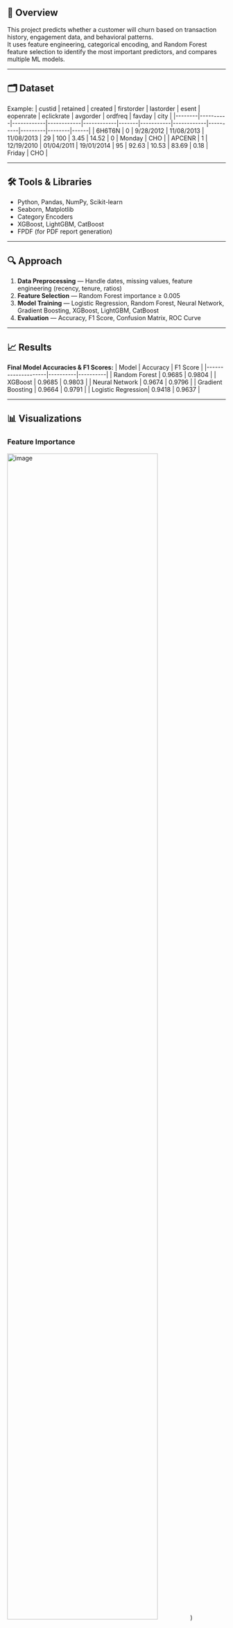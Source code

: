 ## 📌 Overview
This project predicts whether a customer will churn based on transaction history, engagement data, and behavioral patterns.  
It uses feature engineering, categorical encoding, and Random Forest feature selection to identify the most important predictors, and compares multiple ML models.

---

## 🗂 Dataset
Example:
| custid | retained | created    | firstorder | lastorder  | esent | eopenrate | eclickrate | avgorder | ordfreq | favday | city |
|--------|----------|------------|------------|------------|-------|-----------|------------|----------|---------|--------|------|
| 6H6T6N | 0        | 9/28/2012  | 11/08/2013 | 11/08/2013 | 29    | 100       | 3.45       | 14.52    | 0       | Monday | CHO  |
| APCENR | 1        | 12/19/2010 | 01/04/2011 | 19/01/2014 | 95    | 92.63     | 10.53      | 83.69    | 0.18    | Friday | CHO  |

---

## 🛠 Tools & Libraries
- Python, Pandas, NumPy, Scikit-learn
- Seaborn, Matplotlib
- Category Encoders
- XGBoost, LightGBM, CatBoost
- FPDF (for PDF report generation)

---

## 🔍 Approach
1. **Data Preprocessing** — Handle dates, missing values, feature engineering (recency, tenure, ratios)
2. **Feature Selection** — Random Forest importance ≥ 0.005
3. **Model Training** — Logistic Regression, Random Forest, Neural Network, Gradient Boosting, XGBoost, LightGBM, CatBoost
4. **Evaluation** — Accuracy, F1 Score, Confusion Matrix, ROC Curve

---

## 📈 Results
**Final Model Accuracies & F1 Scores:**
| Model              | Accuracy | F1 Score |
|--------------------|----------|----------|
| Random Forest      | 0.9685   | 0.9804   |
| XGBoost            | 0.9685   | 0.9803   |
| Neural Network     | 0.9674   | 0.9796   |
| Gradient Boosting  | 0.9664   | 0.9791   |
| Logistic Regression| 0.9418   | 0.9637   |

---

## 📊 Visualizations
### Feature Importance
<img width="83%" alt="image" src="https://github.com/user-attachments/assets/6e82cf82-9c97-494d-95c7-299d1d514b6d" />
)

### Confusion Matrix with Accuracy and F1 Score 
<img width="65%" alt="Screenshot 2025-09-06 110116" src="https://github.com/user-attachments/assets/598e71d8-1722-4e29-b7ba-d0a8071d30fd" />

### ROC Curve
<img width="65%" alt="Screenshot 2025-09-06 110137" src="https://github.com/user-attachments/assets/0be44e0a-de75-4f94-ab75-5be927970f8c" />

### Customer Segmentation
<img width="65%" alt="Screenshot 2025-07-15 202013" src="https://github.com/user-attachments/assets/d0bb19b7-b68c-447b-ad20-7f12e10f4ce4" />

### K-Mean Clustering
<img width="65%" alt="Screenshot 2025-07-15 201959" src="https://github.com/user-attachments/assets/dc2784f6-b829-4552-aebc-1cc34b82234b" />



---

## 📄 PDF Report
The project generates a **[Churn_Model_Report.pdf](Churn_Model_Report.pdf)** with:
- Selected features
- Feature importance chart
- Confusion matrices
- ROC curves
- Accuracy & F1 comparison
- K-mean Segmentation
---

## ▶️ How to Run
```bash
git clone https://github.com/Muzammil550/Customer-Churn-Prediction.git
cd Customer-Churn-Prediction
pip install -r requirements.txt
python churn_prediction.py
